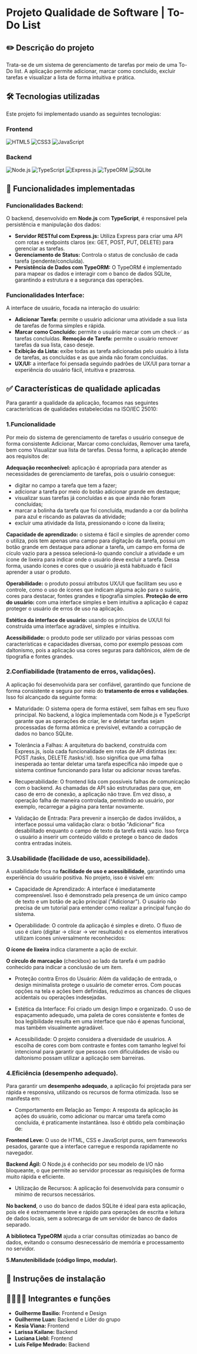 # Projeto Qualidade de Software | To-Do List

## ✏️ Descrição do projeto
Trata-se de um sistema de gerenciamento de tarefas por meio de uma To-Do list. A aplicação permite adicionar, marcar como concluído, excluir tarefas e visualizar a lista de forma intuitiva e prática. 

## 🛠️ Tecnologias utilizadas
Este projeto foi implementado usando as seguintes tecnologias: 

### Frontend
![HTML5](https://img.shields.io/badge/HTML5-E34F26?style=for-the-badge&logo=html5&logoColor=white)
![CSS3](https://img.shields.io/badge/CSS3-1572B6?style=for-the-badge&logo=css3&logoColor=white)
![JavaScript](https://img.shields.io/badge/JavaScript-F7DF1E?style=for-the-badge&logo=javascript&logoColor=black)

### Backend
![Node.js](https://img.shields.io/badge/Node.js-339933?style=for-the-badge&logo=node.js&logoColor=white)
![TypeScript](https://img.shields.io/badge/TypeScript-007ACC?style=for-the-badge&logo=typescript&logoColor=white)
![Express.js](https://img.shields.io/badge/Express.js-000000?style=for-the-badge&logo=express&logoColor=white)
![TypeORM](https://img.shields.io/badge/TypeORM-FF4711?style=for-the-badge&logo=typeorm&logoColor=white)
![SQLite](https://img.shields.io/badge/SQLite-07405E?style=for-the-badge&logo=sqlite&logoColor=white)

## 🎯 Funcionalidades implementadas

### Funcionalidades Backend: 
O backend, desenvolvido em **Node.js** com **TypeScript**, é responsável pela persistência e manipulação dos dados:

- **Servidor RESTful com Express.js:** Utiliza Express para criar uma API com rotas e endpoints claros (ex: GET, POST, PUT, DELETE) para gerenciar as tarefas.
- **Gerenciamento de Status:** Controla o status de conclusão de cada tarefa (pendente/concluída).
- **Persistência de Dados com TypeORM:** O TypeORM  é implementado para mapear os dados e interagir com o banco de dados SQLite, garantindo a estrutura e a segurança das operações.

### Funcionalidades Interface: 
A interface de usuário, focada na interação do usuário:

- **Adicionar Tarefa:** permite o usuário adicionar uma atividade a sua lista de tarefas de forma simples e rápida.
- **Marcar como Concluído:** permite o usuário marcar com um check ✅ as tarefas concluídas.
**Remoção de Tarefa:** permite o usuário remover tarefas da sua lista, caso deseje.
- **Exibição da Lista:** exibe todas as tarefa adicionadas pelo usuário à lista de tarefas, as concluídas e as que ainda não foram concluídas.
- **UX/UI:** a interface foi pensada seguindo padrões de UX/UI para tornar a experiência do usuário fácil, intuitiva e prazerosa.

## ✅ Características de qualidade aplicadas
Para garantir a qualidade da aplicação, focamos nas seguintes características de qualidades estabelecidas na ISO/IEC 25010:

### 1.Funcionalidade 
Por meio do sistema de gerenciamento de tarefas o usuário  consegue de forma consistente Adicionar, Marcar como concluídas, Remover uma tarefa, bem como Visualizar sua lista de tarefas. Dessa forma, a aplicação atende aos requisitos de:

**Adequação reconhecível:** aplicação é apropriada para atender as necessidades de gerenciamento de tarefas, pois o usuário consegue: 
- digitar no campo a tarefa que tem a fazer;
- adicionar a tarefa por meio do botão adicionar grande em destaque; 
- visualizar suas tarefas já concluídas e as que ainda não foram concluídas;
- marcar a bolinha da tarefa que foi concluída, mudando a cor da bolinha para azul e riscando as palavras da atividade;
- excluir uma atividade da lista, pressionando o ícone da lixeira;

**Capacidade de aprendizado:** o sistema é fácil e simples  de aprender como o utiliza, pois tem apenas uma campo para digitação da tarefa, possui um botão grande em destaque para adionar a tarefa, um campo em forma de cículo vazio para a pessoa selecioná-lo quando concluir a atividade e um ícone de lixeira para indicar onde o usuário deve excluir a tarefa. Dessa forma, usando ícones e cores que o usuário já está habituado é fácil aprender a usar o produto. 

**Operabilidade:** o produto possui atributos UX/UI que facilitam seu uso e controle, como o uso de ícones que indicam alguma ação para o suário, cores para destacar, fontes grandes e tipografia simples.
**Proteção de erro do usuário:** com uma interface simples e bem intuitiva a aplicação é capaz proteger o usuário de erros de uso na aplicação.

**Estética da interface de usuário:** usando os princípios de UX/UI foi construída uma interface agradável, simples e intuitiva.

**Acessibilidade:** o produto pode ser utilizado por várias pessoas com características e capacidades diversas, como por exemplo pessoas com daltonismo, pois a aplicação usa cores seguras para daltônicos, além de de tipografia e fontes grandes.

### 2.Confiabilidade (tratamento de erros, validações).
A aplicação foi desenvolvida para ser confiável, garantindo que funcione de forma consistente e segura por meio do **tratamento de erros e validações**. Isso foi alcançado da seguinte forma:

- Maturidade: O sistema opera de forma estável, sem falhas em seu fluxo principal. No backend, a lógica implementada com Node.js e TypeScript garante que as operações de criar, ler e deletar tarefas sejam processadas de forma atômica e previsível, evitando a corrupção de dados no banco SQLite.

- Tolerância a Falhas: A arquitetura do backend, construída com Express.js, isola cada funcionalidade em rotas de API distintas (ex: POST /tasks, DELETE /tasks/:id). Isso significa que uma falha inesperada ao tentar deletar uma tarefa específica não impede que o sistema continue funcionando para listar ou adicionar novas tarefas.

- Recuperabilidade: O frontend lida com possíveis falhas de comunicação com o backend. As chamadas de API são estruturadas para que, em caso de erro de conexão, a aplicação não trave. Em vez disso, a operação falha de maneira controlada, permitindo ao usuário, por exemplo, recarregar a página para tentar novamente.

- Validação de Entrada: Para prevenir a inserção de dados inválidos, a interface possui uma validação clara: o botão "Adicionar" fica desabilitado enquanto o campo de texto da tarefa está vazio. Isso força o usuário a inserir um conteúdo válido e protege o banco de dados contra entradas inúteis.

### 3.Usabilidade (facilidade de uso, acessibilidade).
A usabilidade foca na **facilidade de uso e acessibilidade**, garantindo uma experiência do usuário positiva. No projeto, isso é visível em:

- Capacidade de Aprendizado: A interface é imediatamente compreensível. Isso é demonstrado pela presença de um único campo de texto e um botão de ação principal ("Adicionar"). O usuário não precisa de um tutorial para entender como realizar a principal função do sistema.

- Operabilidade: O controle da aplicação é simples e direto. O fluxo de uso é claro (digitar -> clicar -> ver resultado) e os elementos interativos utilizam ícones universalmente reconhecidos:

**O ícone de lixeira** indica claramente a ação de excluir.

**O círculo de marcação** (checkbox) ao lado da tarefa é um padrão conhecido para indicar a conclusão de um item.

- Proteção contra Erros do Usuário: Além da validação de entrada, o design minimalista protege o usuário de cometer erros. Com poucas opções na tela e ações bem definidas, reduzimos as chances de cliques acidentais ou operações indesejadas.

- Estética da Interface: Foi criado um design limpo e organizado. O uso de espaçamento adequado, uma paleta de cores consistente e fontes de boa legibilidade resulta em uma interface que não é apenas funcional, mas também visualmente agradável.

- Acessibilidade: O projeto considera a diversidade de usuários. A escolha de cores com bom contraste e fontes com tamanho legível foi intencional para garantir que pessoas com dificuldades de visão ou daltonismo possam utilizar a aplicação sem barreiras.

### 4.Eficiência (desempenho adequado).
Para garantir um **desempenho adequado**, a aplicação foi projetada para ser rápida e responsiva, utilizando os recursos de forma otimizada. Isso se manifesta em:

- Comportamento em Relação ao Tempo: A resposta da aplicação às ações do usuário, como adicionar ou marcar uma tarefa como concluída, é praticamente instantânea. Isso é obtido pela combinação de:

**Frontend Leve:** O uso de HTML, CSS e JavaScript puros, sem frameworks pesados, garante que a interface carregue e responda rapidamente no navegador.

**Backend Ágil:** O Node.js é conhecido por seu modelo de I/O não bloqueante, o que permite ao servidor processar as requisições de forma muito rápida e eficiente.

- Utilização de Recursos: A aplicação foi desenvolvida para consumir o mínimo de recursos necessários.

**No backend**, o uso do banco de dados SQLite é ideal para esta aplicação, pois ele é extremamente leve e rápido para operações de escrita e leitura de dados locais, sem a sobrecarga de um servidor de banco de dados separado.

**A biblioteca TypeORM** ajuda a criar consultas otimizadas ao banco de dados, evitando o consumo desnecessário de memória e processamento no servidor.

**5.Manutenibilidade (código limpo, modular).**

## 🚀 Instruções de instalação


## 👩‍💻🧑‍💻 Integrantes e funções
- **Guilherme Basilio:** Frontend e Design
- **Guilherme Luan:** Backend e Líder do grupo
- **Kesia Viana:** Frontend
- **Larissa Kailane:** Backend
- **Luciana Liebl:** Frontend
- **Luís Felipe Medrado:** Backend